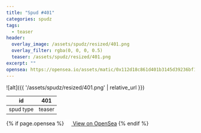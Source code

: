```yaml
---
title: "Spud #401"
categories: spudz
tags:
  - teaser
header:
  overlay_image: /assets/spudz/resized/401.png
  overlay_filter: rgba(0, 0, 0, 0.5)
  teaser: /assets/spudz/resized/401.png
excerpt: ""
opensea: https://opensea.io/assets/matic/0x112d18c861d401b3145d39236bf149f01e18beed/401
---
```

![alt]({{ '/assets/spudz/resized/401.png' | relative_url }})

| id | 401 |
|-|-|
| spud type | teaser |

{% if page.opensea %}
<a href="{{page.opensea}}" class="btn btn--info" onclick="window.open(this.href, '_blank'); return false;"><img src="/assets/images/opensea.svg" width="16px"><span>  View on OpenSea</span></a>
{% endif %}
